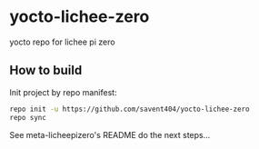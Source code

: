 # yocto-lichee-zero
yocto repo for lichee pi zero

## How to build

Init project by repo manifest:
``` bash
repo init -u https://github.com/savent404/yocto-lichee-zero
repo sync
```
See meta-licheepizero's README do the next steps...
